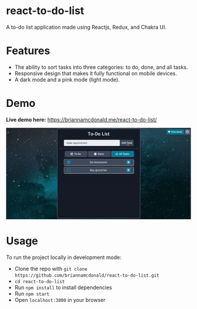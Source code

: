 # react-to-do-list
A to-do list application made using Reactjs, Redux, and Chakra UI.

# Features
* The ability to sort tasks into three categories: to do, done, and all tasks.
* Responsive design that makes it fully functional on mobile devices.
* A dark mode and a pink mode (light mode).

# Demo
**Live demo here:** https://briannamcdonald.me/react-to-do-list/

![To-do List Demo GIF](demo/ToDoList.gif)

# Usage
To run the project locally in development mode:
* Clone the repo with `git clone https://github.com/briannamcdonald/react-to-do-list.git`
* `cd react-to-do-list`
* Run `npm install` to install dependencies
* Run `npm start`
* Open `localhost:3000` in your browser
